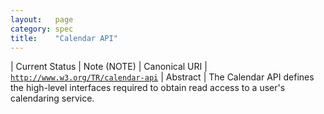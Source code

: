 ```yaml
---
layout:   page
category: spec
title:    "Calendar API"
---
```


| Current Status | Note (NOTE)
| Canonical URI | [`http://www.w3.org/TR/calendar-api`](http://www.w3.org/TR/calendar-api)
| Abstract | The Calendar API defines the high-level interfaces required to obtain read access to a user's calendaring service.